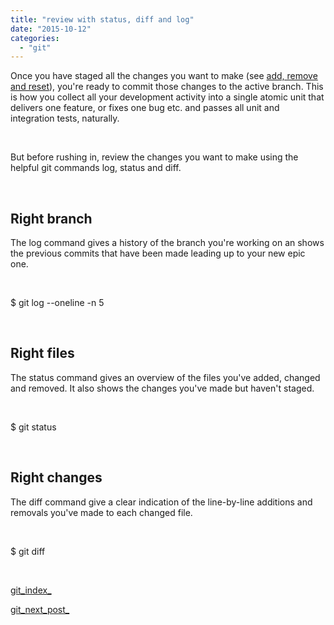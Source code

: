 ```yaml
---
title: "review with status, diff and log"
date: "2015-10-12"
categories: 
  - "git"
---
```


Once you have staged all the changes you want to make (see [add, remove and reset](http://lifebeyondfife.com/add-and-remove-checkout-and-reset/)), you're ready to commit those changes to the active branch. This is how you collect all your development activity into a single atomic unit that delivers one feature, or fixes one bug etc. and passes all unit and integration tests, naturally.

 

But before rushing in, review the changes you want to make using the helpful git commands log, status and diff.

 

## Right branch

The log command gives a history of the branch you're working on an shows the previous commits that have been made leading up to your new epic one.

 

$ git log --oneline -n 5

 

## Right files

The status command gives an overview of the files you've added, changed and removed. It also shows the changes you've made but haven't staged.

 

$ git status

 

## Right changes

The diff command give a clear indication of the line-by-line additions and removals you've made to each changed file.

 

$ git diff

 

[git\_index\_](http://lifebeyondfife.com/git/)

[git\_next\_post\_](http://lifebeyondfife.com/branch-off-commit-and-merge-back/)
